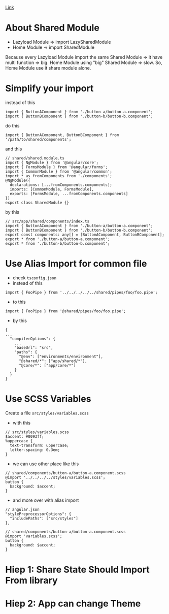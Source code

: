 [1]: https://medium.com/dev-jam/5-tips-best-practices-to-organize-your-angular-project-e900db08702e

[Link](https://medium.com/dev-jam/5-tips-best-practices-to-organize-your-angular-project-e900db08702e)

# About Shared Module
- Lazyload Module => import LazySharedModule
- Home Module => import SharedModule 

Because every Lazyload Module import the same Shared Module => it have multi function => big. 
Home Module using "big" Shared Module => slow. 
So, Home Module use it share module alone.

# Simplify your import
instead of this
```
import { ButtonAComponent } from './button-a/button-a.component';
import { ButtonBComponent } from './button-b/button-b.component';
```

do this

```
import { ButtonAComponent, ButtonBComponent } from '/path/to/shared/components';
```

and this
```
// shared/shared.module.ts
import { NgModule } from '@angular/core';
import { FormsModule } from '@angular/forms';
import { CommonModule } from '@angular/common';
import * as fromComponents from './components';
@NgModule({
  declarations: [...fromComponents.components];
  imports: [CommonModule, FormsModule],
  exports: [FormsModule, ...fromComponents.components]
})
export class SharedModule {}
```

by this

```
// src/app/shared/components/index.ts
import { ButtonAComponent } from './button-a/button-a.component';
import { ButtonBComponent } from './button-b/button-b.component';
export const components: any[] = [ButtonAComponent, ButtonBComponent];
export * from './button-a/button-a.component';
export * from './button-b/button-b.component';
```

# Use Alias Import for common file
- check `tsconfig.json`
- instead of this
```
import { FooPipe } from '../../../../../shared/pipes/foo/foo.pipe';
```
- to this 
```
import { FooPipe } from '@shared/pipes/foo/foo.pipe';
```

- by this
```
{
...
  "compilerOptions": {
    ...
    "baseUrl": "src",
    "paths": {
      "@env": ["environments/environment"],
      "@shared/*": ["app/shared/*"],
      "@core/*": ["app/core/*"]
    }
  }
}
```
# Use SCSS Variables 
Create a file `src/styles/variables.scss`
- with this
```
// src/styles/variables.scss
$accent: #0093ff;
%uppercase {
  text-transform: uppercase;
  letter-spacing: 0.3em;
}
```
- we can use other place like this
```
// shared/components/button-a/button-a.component.scss
@import '../../../../styles/variables.scss';
button {
  background: $accent;
}
```
- and more over with alias import
```
// angular.json
"stylePreprocessorOptions": {
  "includePaths": ["src/styles"]
},

// shared/components/button-a/button-a.component.scss
@import 'variables.scss';
button {
  background: $accent;
}
```

# Hiep 1: Share State Should Import From library


# Hiep 2: App can change Theme

